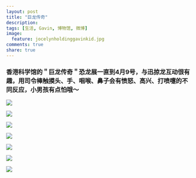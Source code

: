 ```yaml
---
layout: post
title: "巨龙传奇"
description: 
tags: [生活, Gavin, 博物馆, 微博]
image:
  feature: jocelynholdinggavinkid.jpg
comments: true
share: true
---
```


### 香港科学馆的＂巨龙传奇＂恐龙展一直到4月9号，与迅掠龙互动很有趣，用司令棒触摸头、手、咽喉、鼻子会有愤怒、高兴、打喷嚏的不同反应，小男孩有点怕哦〜 ###

![](http://i.imgur.com/AaASGze.jpg)

![](http://i.imgur.com/gLnsmRL.jpg)

![](http://i.imgur.com/CP5pZuy.jpg)

![](http://i.imgur.com/QyGh9Ob.jpg)

![](http://i.imgur.com/JDsUj8w.jpg)

![](http://i.imgur.com/muzhQvv.jpg)

![](http://i.imgur.com/diIZe7v.jpg)

